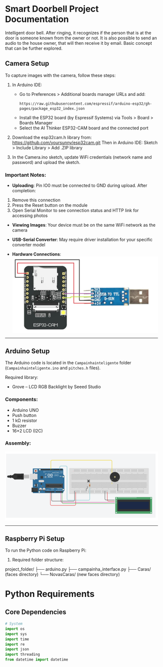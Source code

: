 # Smart Doorbell Project Documentation

Intelligent door bell. After ringing, it recognizes if the person that is at the door is someone known from the owner or not. It is also possible to send an audio to the house owner, that will then receive it by email. Basic concept that can be further explored.

## Camera Setup

To capture images with the camera, follow these steps:

1. In Arduino IDE:
   - Go to Preferences > Additional boards manager URLs and add:
     ```
     https://raw.githubusercontent.com/espressif/arduino-esp32/gh-pages/package_esp32_index.json
     ```
   - Install the ESP32 board (by Espressif Systems) via Tools > Board > Boards Manager
   - Select the AI Thinker ESP32-CAM board and the connected port

2. Download the esp32cam.h library from: https://github.com/yoursunny/esp32cam.git
Then in Arduino IDE: Sketch > Include Library > Add .ZIP library

3. In the Camera.ino sketch, update WiFi credentials (network name and password) and upload the sketch.

### Important Notes:
- **Uploading**: Pin IO0 must be connected to GND during upload. After completion:
1. Remove this connection
2. Press the Reset button on the module
3. Open Serial Monitor to see connection status and HTTP link for accessing photos

- **Viewing Images**: Your device must be on the same WiFi network as the camera

- **USB-Serial Converter**: May require driver installation for your specific converter model

- **Hardware Connections**: 
![Camera wiring diagram](camera_wiring.PNG) 


---

## Arduino Setup

The Arduino code is located in the `Campainhainteligente` folder (`Campainhainteligente.ino` and `pitches.h` files). 

Required library:
- Grove – LCD RGB Backlight by Seeed Studio

### Components:
- Arduino UNO
- Push button
- 1 kΩ resistor
- Buzzer
- 16×2 LCD (I2C)

### Assembly:
![Arduino assembly diagram](arduino_assembly.PNG) 



---

## Raspberry Pi Setup

To run the Python code on Raspberry Pi:

1. Required folder structure:

project_folder/
├── arduino.py
├── campainha_interface.py
├── Caras/ (faces directory)
└── NovasCaras/ (new faces directory)


# Python Requirements

## Core Dependencies

```python
# System
import os
import sys
import time
import re
import json
import threading
from datetime import datetime
